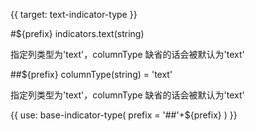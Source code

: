 {{ target: text-indicator-type }}

#${prefix} indicators.text(string)

指定列类型为'text'，columnType 缺省的话会被默认为'text'

##${prefix} columnType(string) = 'text'

指定列类型为'text'，columnType 缺省的话会被默认为'text'

{{ use: base-indicator-type(
    prefix = '##'+${prefix}
) }}
